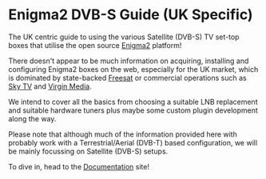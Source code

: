 # Enigma2 DVB-S Guide (UK Specific)

The UK centric guide to using the various Satellite (DVB-S) TV set-top boxes that utilise the open source [Enigma2](https://www.enigma2.net/) platform!

There doesn't appear to be much information on acquiring, installing and configuring Enigma2 boxes on the web, especially for the UK market, which is dominated by state-backed [Freesat](https://www.freesat.co.uk/) or commercial operations such as [Sky TV](https://www.sky.com/) and [Virgin Media](https://www.virginmedia.com/).

We intend to cover all the basics from choosing a suitable LNB replacement and suitable hardware tuners plus maybe some custom plugin development along the way.

Please note that although much of the information provided here with probably work with a Terrestrial/Aerial (DVB-T) based configuration, we will be mainly focussing on Satellite (DVB-S) setups. 

To dive in, head to the [Documentation](https://enigma2uk.github.io/docs/) site!
